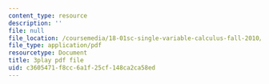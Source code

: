 ```yaml
---
content_type: resource
description: ''
file: null
file_location: /coursemedia/18-01sc-single-variable-calculus-fall-2010/c3605471f8cc6a1f25cf148ca2ca58ed_5q_3FDOkVRQ.pdf
file_type: application/pdf
resourcetype: Document
title: 3play pdf file
uid: c3605471-f8cc-6a1f-25cf-148ca2ca58ed
---
```

